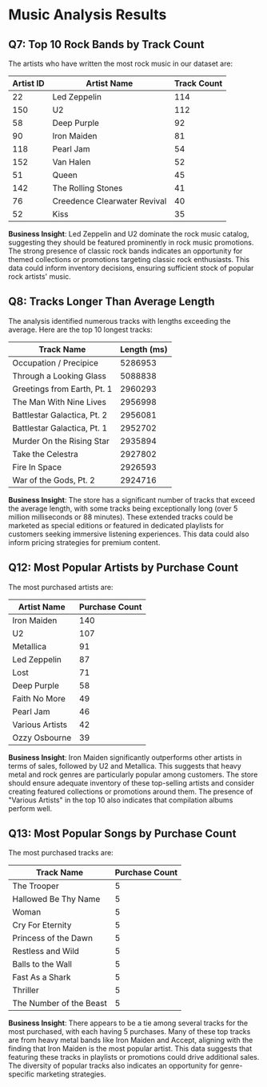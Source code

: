 # Music Analysis Results

## Q7: Top 10 Rock Bands by Track Count

The artists who have written the most rock music in our dataset are:

| Artist ID | Artist Name | Track Count |
|-----------|-------------|-------------|
| 22 | Led Zeppelin | 114 |
| 150 | U2 | 112 |
| 58 | Deep Purple | 92 |
| 90 | Iron Maiden | 81 |
| 118 | Pearl Jam | 54 |
| 152 | Van Halen | 52 |
| 51 | Queen | 45 |
| 142 | The Rolling Stones | 41 |
| 76 | Creedence Clearwater Revival | 40 |
| 52 | Kiss | 35 |

**Business Insight**: Led Zeppelin and U2 dominate the rock music catalog, suggesting they should be featured prominently in rock music promotions. The strong presence of classic rock bands indicates an opportunity for themed collections or promotions targeting classic rock enthusiasts. This data could inform inventory decisions, ensuring sufficient stock of popular rock artists' music.

## Q8: Tracks Longer Than Average Length

The analysis identified numerous tracks with lengths exceeding the average. Here are the top 10 longest tracks:

| Track Name | Length (ms) |
|------------|-------------|
| Occupation / Precipice | 5286953 |
| Through a Looking Glass | 5088838 |
| Greetings from Earth, Pt. 1 | 2960293 |
| The Man With Nine Lives | 2956998 |
| Battlestar Galactica, Pt. 2 | 2956081 |
| Battlestar Galactica, Pt. 1 | 2952702 |
| Murder On the Rising Star | 2935894 |
| Take the Celestra | 2927802 |
| Fire In Space | 2926593 |
| War of the Gods, Pt. 2 | 2924716 |

**Business Insight**: The store has a significant number of tracks that exceed the average length, with some tracks being exceptionally long (over 5 million milliseconds or 88 minutes). These extended tracks could be marketed as special editions or featured in dedicated playlists for customers seeking immersive listening experiences. This data could also inform pricing strategies for premium content.

## Q12: Most Popular Artists by Purchase Count

The most purchased artists are:

| Artist Name | Purchase Count |
|-------------|----------------|
| Iron Maiden | 140 |
| U2 | 107 |
| Metallica | 91 |
| Led Zeppelin | 87 |
| Lost | 71 |
| Deep Purple | 58 |
| Faith No More | 49 |
| Pearl Jam | 46 |
| Various Artists | 42 |
| Ozzy Osbourne | 39 |

**Business Insight**: Iron Maiden significantly outperforms other artists in terms of sales, followed by U2 and Metallica. This suggests that heavy metal and rock genres are particularly popular among customers. The store should ensure adequate inventory of these top-selling artists and consider creating featured collections or promotions around them. The presence of "Various Artists" in the top 10 also indicates that compilation albums perform well.

## Q13: Most Popular Songs by Purchase Count

The most purchased tracks are:

| Track Name | Purchase Count |
|------------|----------------|
| The Trooper | 5 |
| Hallowed Be Thy Name | 5 |
| Woman | 5 |
| Cry For Eternity | 5 |
| Princess of the Dawn | 5 |
| Restless and Wild | 5 |
| Balls to the Wall | 5 |
| Fast As a Shark | 5 |
| Thriller | 5 |
| The Number of the Beast | 5 |

**Business Insight**: There appears to be a tie among several tracks for the most purchased, with each having 5 purchases. Many of these top tracks are from heavy metal bands like Iron Maiden and Accept, aligning with the finding that Iron Maiden is the most popular artist. This data suggests that featuring these tracks in playlists or promotions could drive additional sales. The diversity of popular tracks also indicates an opportunity for genre-specific marketing strategies.
